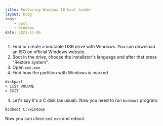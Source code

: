 ```yaml
---
title: Restoring Windows 10 boot loader
layout: blog
tags:
    - post
    - windows
date: 2021-11-09
---
```

<!-- excerpt -->

1. Find or create a bootable USB drive with Windows. You can download an ISO on official Windows website.
2. Boot in the drive, choose the installator's language and after that press "Restore system".
3. Open `cmd.exe`
4. Find how the partition with Windows is marked
```cmd
diskpart
> LIST VOLUME
> EXIT
```
4. Let's say it's a C disk (as usual). Now you need to run `bcdboot` program.
```
bcdboot C:\windows
```
Now you can close `cmd.exe` and reboot.
